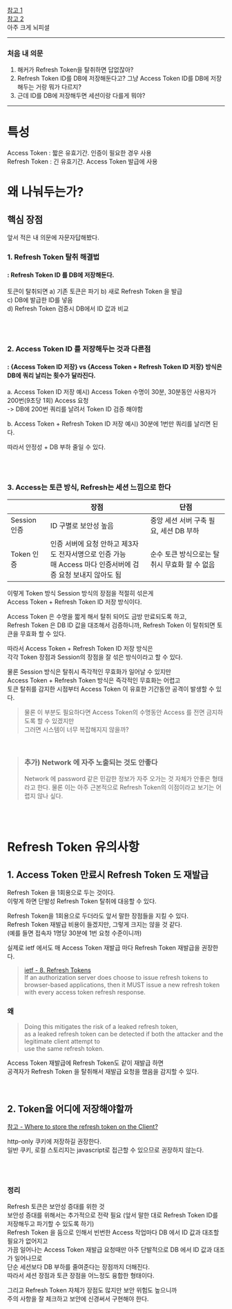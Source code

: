 [참고 1](https://stackoverflow.com/questions/38986005/what-is-the-purpose-of-a-refresh-token)    
[참고 2](https://velog.io/@park2348190/JWT%EC%97%90%EC%84%9C-Refresh-Token%EC%9D%80-%EC%99%9C-%ED%95%84%EC%9A%94%ED%95%9C%EA%B0%80)  
아주 크게 뇌피셜
  
---  
  
### 처음 내 의문    
1. 해커가 Refresh Token을 탈취하면 답없잖아?
2. Refresh Token ID를 DB에 저장해둔다고? 그냥 Access Token ID를 DB에 저장 해두는 거랑 뭐가 다르지?
3. 근데 ID를 DB에 저장해두면 세션이랑 다를게 뭐야?  

---
     
# 특성 
Access Token : 짧은 유효기간. 인증이 필요한 경우 사용  
Refresh Token : 긴 유효기간. Access Token 발급에 사용  
  
# 왜 나눠두는가? 

## 핵심 장점  
앞서 적은 내 의문에 자문자답해봤다.      
   
### 1. Refresh Token 탈취 해결법 
#### : Refresh Token ID 를 DB에 저장해둔다.    
토큰이 탈취되면
a) 기존 토큰은 파기
b) 새로 Refresh Token 을 발급  
c) DB에 발급한 ID를 넣음         
d) Refresh Token 검증시 DB에서 ID 값과 비교         

<br><br>  
    
### 2. Access Token ID 를 저장해두는 것과 다른점 
#### : {Access Token ID 저장} vs {Access Token + Refresh Token ID 저장} 방식은 DB에 쿼리 날리는 횟수가 달라진다.         
  
a. Access Token ID 저장 예시) Access Token 수명이 30분, 30분동안 사용자가 200번(9초당 1회) Access 요청     
-> DB에 200번 쿼리를 날려서 Token ID 검증 해야함        
   
b. Access Token + Refresh Token ID 저장 예시) 30분에 1번만 쿼리를 날리면 된다.    
  
따라서 안정성 + DB 부하 줄일 수 있다.

<br><br>  
  
### 3. Access는 토큰 방식, Refresh는 세션 느낌으로 한다   

| | 장점 | 단점 |
|---|---|---|
|Session 인증| ID 구별로 보안성 높음 | 중앙 세션 서버 구축 필요, 세션 DB 부하 |
|Token 인증| 인증 서버에 요청 안하고 제3자도 전자서명으로 인증 가능 <br> 매 Access 마다 인증서버에 검증 요청 보내지 않아도 됨 | 순수 토큰 방식으로는 탈취시 무효화 할 수 없음 |  
  
이렇게 Token 방식 Session 방식의 장점을 적절히 섞은게  
Access Token + Refresh Token ID 저장 방식이다.  
  
Access Token 은 수명을 짧게 해서 탈취 되어도 금방 만료되도록 하고,    
Refresh Token 은 DB ID 값을 대조해서 검증하니까, Refresh Token 이 탈취되면 토큰을 무효화 할 수 있다.       
  
따라서 Access Token + Refresh Token ID 저장 방식은  
각각 Token 장점과 Session의 장점을 잘 섞은 방식이라고 할 수 있다.    
  
물론 Session 방식은 탈취시 즉각적인 무효화가 일어날 수 있지만  
Access Token + Refresh Token 방식은 즉각적인 무효화는 어렵고  
토큰 탈취를 감지한 시점부터 Access Token 이 유효한 기간동안 공격이 발생할 수 있다.  
  
> 물론 이 부분도 필요하다면 Access Token의 수명동안 Access 를 전면 금지하도록 할 수 있겠지만   
> 그러면 시스템이 너무 복잡해지지 않을까?

<br>  

> ### 추가) Network 에 자주 노출되는 것도 안좋다
> Network 에 password 같은 민감한 정보가 자주 오가는 것 자체가 안좋은 형태라고 한다.
> 물론 이는 아주 근본적으로 Refresh Token의 이점이라고 보기는 어렵지 않나 싶다.
  
<br><br>

# Refresh Token 유의사항

## 1. Access Token 만료시 Refresh Token 도 재발급  
   
Refresh Token 을 1회용으로 두는 것이다.    
이렇게 하면 단발성 Refresh Token 탈취에 대응할 수 있다.  
  
Refresh Token을 1회용으로 두더라도 앞서 말한 장점들을 지킬 수 있다.    
Refresh Token 재발급 비용이 들겠지만, 그렇게 크지는 않을 것 같다.   
(예를 들면 접속자 1명당 30분에 1번 요청 수준이니까)  

실제로 ietf 에서도 매 Access Token 재발급 마다 Refresh Token 재발급을 권장한다.  
  
> [ietf - 8. Refresh Tokens](https://datatracker.ietf.org/doc/html/draft-ietf-oauth-browser-based-apps-00#section-8)  
> If an authorization server does choose to issue refresh tokens to  
> browser-based applications, then it MUST issue a new refresh token  
> with every access token refresh response.  
  
### 왜  
   
> Doing this mitigates the risk of a leaked refresh token,   
> as a leaked refresh token can be detected if both the attacker and the legitimate client attempt to   
> use the same refresh token.  
  
Access Token 재발급에 Refresh Token도 같이 재발급 하면   
공격자가 Refresh Token 을 탈취해서 재발급 요청을 했음을 감지할 수 있다.        
  
<br>  
  
## 2. Token을 어디에 저장해야할까   
   
[참고 - Where to store the refresh token on the Client?](https://stackoverflow.com/questions/57650692/where-to-store-the-refresh-token-on-the-client)    
  
http-only 쿠키에 저장하길 권장한다.  
일반 쿠키, 로컬 스토리지는 javascript로 접근할 수 있으므로 권장하지 않는다.  
  
<br><br>  
   
### 정리    
Refresh 토큰은 보안성 증대를 위한 것   
보안성 증대를 위해서는 추가적으로 전략 필요 (앞서 말한 대로 Refresh Token ID를 저장해두고 파기할 수 있도록 하기)   
Refresh Token 을 둠으로 인해서 빈번한 Access 작업마다 DB 에서 ID 값과 대조할 필요가 없어지고   
가끔 일어나는 Access Token 재발급 요청때만 아주 단발적으로 DB 에서 ID 값과 대조가 일어나므로     
단순 세션보다 DB 부하를 줄여준다는 장점까지 더해진다.   
따라서 세션 장점과 토큰 장점을 어느정도 융합한 형태이다.   
  
그리고 Refresh Token 자체가 장점도 많지만 보안 위험도 높으니까  
주의 사항을 잘 체크하고 보안에 신경써서 구현해야 한다.  

